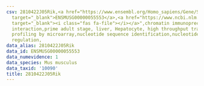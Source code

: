 ```yaml
---
csv: 2810422J05Rik,<a href="https://www.ensembl.org/Homo_sapiens/Gene/Summary?db=core;g=ENSMUSG00000055553"
  target="_blank">ENSMUSG00000055553</a>,<a href="https://www.ncbi.nlm.nih.gov/pubmed/23834426"
  target="_blank"><i class="fas fa-file"></i></a>",chromatin immunoprecipitation assay,direct
  interaction,prime adult stage, liver, Hepatocyte, high throughput transcription
  profiling by microarray,nucleotide sequence identification,nucleotide sequence identification,transcriptional
  regulation,
data_alias: 2810422J05Rik
data_id: ENSMUSG00000055553
data_numevidence: 1
data_species: Mus musculus
data_taxid: '10090'
title: 2810422J05Rik
---
```


